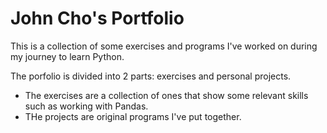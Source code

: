 # John Cho's Portfolio

This is a collection of some exercises and programs I've worked on during my journey to learn Python.

The porfolio is divided into 2 parts: exercises and personal projects. 
* The exercises are a collection of ones that show some relevant skills such as working with Pandas.
* THe projects are original programs I've put together.
